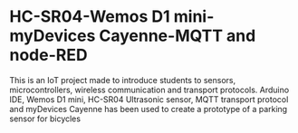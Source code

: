 # HC-SR04-Wemos D1 mini-myDevices Cayenne-MQTT and node-RED
This is an IoT project made to introduce students to sensors, microcontrollers, wireless communication and transport protocols. Arduino IDE, Wemos D1 mini, HC-SR04 Ultrasonic sensor, MQTT transport protocol and myDevices Cayenne has been used to create a prototype of a parking sensor for bicycles
